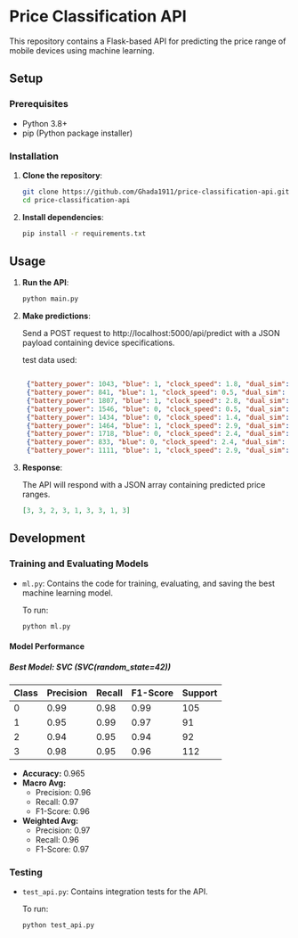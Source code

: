 # Price Classification API



This repository contains a Flask-based API for predicting the price range of mobile devices using machine learning.

## Setup

### Prerequisites

- Python 3.8+
- pip (Python package installer)

### Installation

1. **Clone the repository**:
   ```sh
   git clone https://github.com/Ghada1911/price-classification-api.git
   cd price-classification-api

2. **Install dependencies**:
   ```sh
   pip install -r requirements.txt

## Usage

1. **Run the API**:
   ```sh
   python main.py

2. **Make predictions**:

   Send a POST request to http://localhost:5000/api/predict with a JSON payload containing device specifications.
  
   test data used:
   ```json
   
    {"battery_power": 1043, "blue": 1, "clock_speed": 1.8, "dual_sim": 1, "fc": 14, "four_g": 0, "int_memory": 5, "m_dep": 0.1, "mobile_wt": 193, "n_cores": 3, "pc": 16, "px_height": 226, "px_width": 1412, "ram": 3476, "sc_h": 12, "sc_w": 7, "talk_time": 2, "three_g": 0, "touch_screen": 1, "wifi": 0},
    {"battery_power": 841, "blue": 1, "clock_speed": 0.5, "dual_sim": 1, "fc": 4, "four_g": 1, "int_memory": 61, "m_dep": 0.8, "mobile_wt": 191, "n_cores": 5, "pc": 12, "px_height": 746, "px_width": 857, "ram": 3895, "sc_h": 6, "sc_w": 0, "talk_time": 7, "three_g": 1, "touch_screen": 0, "wifi": 0},
    {"battery_power": 1807, "blue": 1, "clock_speed": 2.8, "dual_sim": 0, "fc": 1, "four_g": 0, "int_memory": 27, "m_dep": 0.9, "mobile_wt": 186, "n_cores": 3, "pc": 4, "px_height": 1270, "px_width": 1366, "ram": 2396, "sc_h": 17, "sc_w": 10, "talk_time": 10, "three_g": 0, "touch_screen": 1, "wifi": 1},
    {"battery_power": 1546, "blue": 0, "clock_speed": 0.5, "dual_sim": 1, "fc": 18, "four_g": 1, "int_memory": 25, "m_dep": 0.5, "mobile_wt": 96, "n_cores": 8, "pc": 20, "px_height": 295, "px_width": 1752, "ram": 3893, "sc_h": 10, "sc_w": 0, "talk_time": 7, "three_g": 1, "touch_screen": 1, "wifi": 0},
    {"battery_power": 1434, "blue": 0, "clock_speed": 1.4, "dual_sim": 0, "fc": 11, "four_g": 1, "int_memory": 49, "m_dep": 0.5, "mobile_wt": 108, "n_cores": 6, "pc": 18, "px_height": 749, "px_width": 810, "ram": 1773, "sc_h": 15, "sc_w": 8, "talk_time": 7, "three_g": 1, "touch_screen": 0, "wifi": 1},
    {"battery_power": 1464, "blue": 1, "clock_speed": 2.9, "dual_sim": 1, "fc": 5, "four_g": 1, "int_memory": 50, "m_dep": 0.8, "mobile_wt": 198, "n_cores": 8, "pc": 9, "px_height": 569, "px_width": 939, "ram": 3506, "sc_h": 10, "sc_w": 7, "talk_time": 3, "three_g": 1, "touch_screen": 1, "wifi": 1},
    {"battery_power": 1718, "blue": 0, "clock_speed": 2.4, "dual_sim": 0, "fc": 1, "four_g": 0, "int_memory": 47, "m_dep": 1.0, "mobile_wt": 156, "n_cores": 2, "pc": 3, "px_height": 1283, "px_width": 1374, "ram": 3873, "sc_h": 14, "sc_w": 2, "talk_time": 10, "three_g": 0, "touch_screen": 0, "wifi": 0},
    {"battery_power": 833, "blue": 0, "clock_speed": 2.4, "dual_sim": 1, "fc": 0, "four_g": 0, "int_memory": 62, "m_dep": 0.8, "mobile_wt": 111, "n_cores": 1, "pc": 2, "px_height": 1312, "px_width": 1880, "ram": 1495, "sc_h": 7, "sc_w": 2, "talk_time": 18, "three_g": 0, "touch_screen": 1, "wifi": 1},
    {"battery_power": 1111, "blue": 1, "clock_speed": 2.9, "dual_sim": 1, "fc": 9, "four_g": 1, "int_memory": 25, "m_dep": 0.6, "mobile_wt": 101, "n_cores": 5, "pc": 19, "px_height": 556, "px_width": 876, "ram": 3485, "sc_h": 11, "sc_w": 9, "talk_time": 10, "three_g": 1, "touch_screen": 1, "wifi": 0}


4. **Response**:
   
   The API will respond with a JSON array containing predicted price ranges.
   ```json
   [3, 3, 2, 3, 1, 3, 3, 1, 3] 

## Development

### Training and Evaluating Models 

- `ml.py`: Contains the code for training, evaluating, and saving the best machine learning model.
  
  To run:
  ```sh
  python ml.py

#### Model Performance

##### Best Model: SVC (SVC(random_state=42))

| Class | Precision | Recall | F1-Score | Support |
|-------|-----------|--------|----------|---------|
| 0     | 0.99      | 0.98   | 0.99     | 105     |
| 1     | 0.95      | 0.99   | 0.97     | 91      |
| 2     | 0.94      | 0.95   | 0.94     | 92      |
| 3     | 0.98      | 0.95   | 0.96     | 112     |


- **Accuracy:** 0.965
- **Macro Avg:**
  - Precision: 0.96
  - Recall: 0.97
  - F1-Score: 0.96
- **Weighted Avg:**
  - Precision: 0.97
  - Recall: 0.96
  - F1-Score: 0.97
   
### Testing

- `test_api.py`: Contains integration tests for the API.
  
  To run:
  ```sh
  python test_api.py
